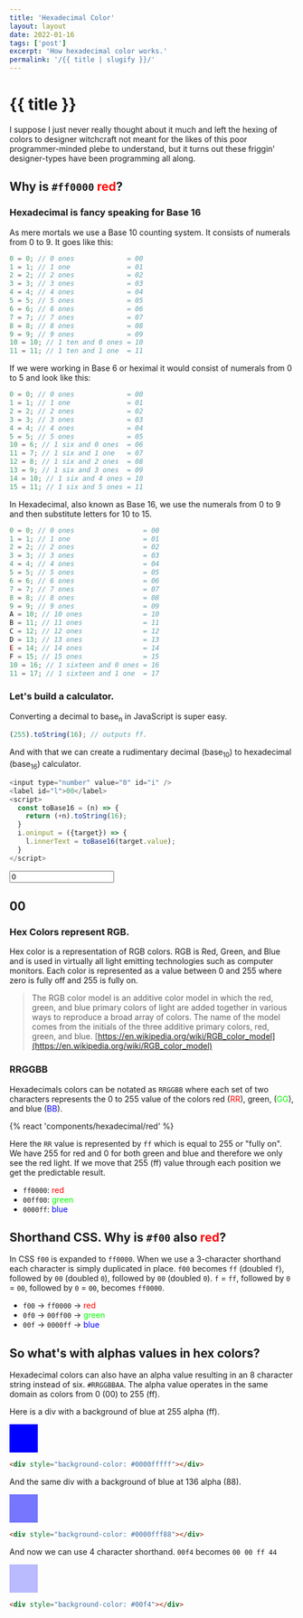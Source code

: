 ```yaml
---
title: 'Hexadecimal Color'
layout: layout
date: 2022-01-16
tags: ['post']
excerpt: 'How hexadecimal color works.'
permalink: '/{{ title | slugify }}/'
---
```


# {{ title }}

I suppose I just never really thought about it much and left the hexing of colors to designer witchcraft not meant for the likes of this poor programmer-minded plebe to understand, but it turns out these friggin' designer-types have been programming all along.

## Why is `#ff0000` <span style="color:#f00">red</span>?

### Hexadecimal is fancy speaking for Base 16

As mere mortals we use a Base 10 counting system. It consists of numerals from 0 to 9. It goes like this:

```js
0 = 0; // 0 ones             = 00
1 = 1; // 1 one              = 01
2 = 2; // 2 ones             = 02
3 = 3; // 3 ones             = 03
4 = 4; // 4 ones             = 04
5 = 5; // 5 ones             = 05
6 = 6; // 6 ones             = 06
7 = 7; // 7 ones             = 07
8 = 8; // 8 ones             = 08
9 = 9; // 9 ones             = 09
10 = 10; // 1 ten and 0 ones = 10
11 = 11; // 1 ten and 1 one  = 11
```

If we were working in Base 6 or heximal it would consist of numerals from 0 to 5 and look like this:

```js
0 = 0; // 0 ones             = 00
1 = 1; // 1 one              = 01
2 = 2; // 2 ones             = 02
3 = 3; // 3 ones             = 03
4 = 4; // 4 ones             = 04
5 = 5; // 5 ones             = 05
10 = 6; // 1 six and 0 ones  = 06
11 = 7; // 1 six and 1 one   = 07
12 = 8; // 1 six and 2 ones  = 08
13 = 9; // 1 six and 3 ones  = 09
14 = 10; // 1 six and 4 ones = 10
15 = 11; // 1 six and 5 ones = 11
```

In Hexadecimal, also known as Base 16, we use the numerals from 0 to 9 and then substitute letters for 10 to 15.

```js
0 = 0; // 0 ones                 = 00
1 = 1; // 1 one                  = 01
2 = 2; // 2 ones                 = 02
3 = 3; // 3 ones                 = 03
4 = 4; // 4 ones                 = 04
5 = 5; // 5 ones                 = 05
6 = 6; // 6 ones                 = 06
7 = 7; // 7 ones                 = 07
8 = 8; // 8 ones                 = 08
9 = 9; // 9 ones                 = 09
A = 10; // 10 ones               = 10
B = 11; // 11 ones               = 11
C = 12; // 12 ones               = 12
D = 13; // 13 ones               = 13
E = 14; // 14 ones               = 14
F = 15; // 15 ones               = 15
10 = 16; // 1 sixteen and 0 ones = 16
11 = 17; // 1 sixteen and 1 one  = 17
```

### Let's build a calculator.

Converting a decimal to base<sub>n</sub> in JavaScript is super easy.

```js
(255).toString(16); // outputs ff.
```

And with that we can create a rudimentary decimal (base<sub>10</sub>) to hexadecimal (base<sub>16</sub>) calculator.

```js
<input type="number" value="0" id="i" />
<label id="l">00</label>
<script>
  const toBase16 = (n) => {
    return (+n).toString(16);
  }
  i.oninput = ({target}) => {
    l.innerText = toBase16(target.value);
  }
</script>
```

<div class="ui input">
  <input inputmode="numeric" pattern="[0-9]*" type="number" value="0" id="i" class="ui input" />
  <div class="ui label">
    <h2 id="l">00</h2>
  </div>
</div>
<script>
  const toBase16 = (n) => {
    return (+n).toString(16);
  }
  const makeInput = () => {
    const input = document.createElement('input');
    input.setAttribute('type') = "number";
  };
  i.oninput = ({target}) => {
    l.innerText = toBase16(target.value);
  }
</script>

### Hex Colors represent RGB.

Hex color is a representation of RGB colors. RGB is Red, Green, and Blue and is used in virtually all light emitting technologies such as computer monitors. Each color is represented as a value between 0 and 255 where zero is fully off and 255 is fully on.

> The RGB color model is an additive color model in which the red, green, and blue primary colors of light are added together in various ways to reproduce a broad array of colors. The name of the model comes from the initials of the three additive primary colors, red, green, and blue. [https://en.wikipedia.org/wiki/RGB_color_model](https://en.wikipedia.org/wiki/RGB_color_model)

### RRGGBB

Hexadecimals colors can be notated as `RRGGBB` where each set of two characters represents the 0 to 255 value of the colors red (<span style="color:#f00">RR</span>), green, (<span style="color:#0f0">GG</span>), and blue (<span style="color:#00f">BB</span>).

{% react 'components/hexadecimal/red' %}

Here the `RR` value is represented by `ff` which is equal to 255 or "fully on". We have 255 for red and 0 for both green and blue and therefore we only see the red light. If we move that 255 (ff) value through each position we get the predictable result.

-   `ff0000`: <span style="color:#f00">red</span>
-   `00ff00`: <span style="color:#0f0">green</span>
-   `0000ff`: <span style="color:#00f">blue</span>


## Shorthand CSS. Why is `#f00` also <span style="color:#f00">red</span>?

In CSS `f00` is expanded to `ff0000`. When we use a 3-character shorthand each character is simply duplicated in place. `f00` becomes `ff` (doubled `f`), followed by `00` (doubled `0`), followed by `00` (doubled `0`). `f` = `ff`, followed by `0` = `00`, followed by `0` = `00`, becomes `ff0000`.

-   `f00` -> `ff0000` -> <span style="color:#f00">red</span>
-   `0f0` -> `00ff00` -> <span style="color:#0f0">green</span>
-   `00f` -> `0000ff` -> <span style="color:#00f">blue</span>

## So what's with alphas values in hex colors?

Hexadecimal colors can also have an alpha value resulting in an 8 character string instead of six. `#RRGGBBAA`. The alpha value operates in the same domain as colors from 0 (00) to 255 (ff).

Here is a div with a background of blue at 255 alpha (ff).

<div style="width:50px;height:50px;background-color: #0000ffff"></div>

```html
<div style="background-color: #0000fffff"></div>
```

And the same div with a background of blue at 136 alpha (88).

<div style="width:50px;height:50px;background-color: #0000ff88"></div>

```html
<div style="background-color: #0000fff88"></div>
```

And now we can use 4 character shorthand. `00f4` becomes `00 00 ff 44`

<div style="width:50px;height:50px;background-color: #00f4"></div>

```html
<div style="background-color: #00f4"></div>
```

